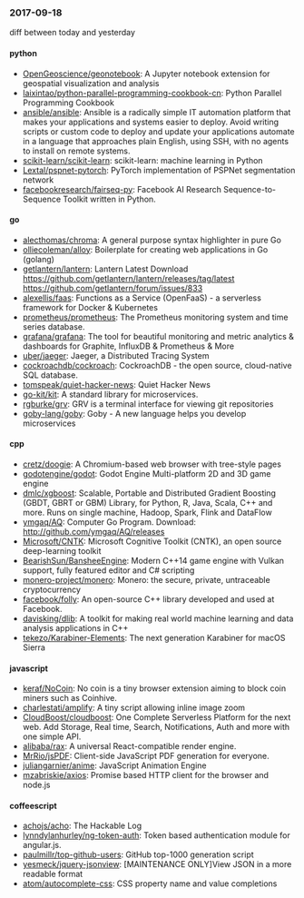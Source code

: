 ### 2017-09-18
diff between today and yesterday

#### python
* [OpenGeoscience/geonotebook](https://github.com/OpenGeoscience/geonotebook): A Jupyter notebook extension for geospatial visualization and analysis
* [laixintao/python-parallel-programming-cookbook-cn](https://github.com/laixintao/python-parallel-programming-cookbook-cn): Python Parallel Programming Cookbook
* [ansible/ansible](https://github.com/ansible/ansible): Ansible is a radically simple IT automation platform that makes your applications and systems easier to deploy. Avoid writing scripts or custom code to deploy and update your applications automate in a language that approaches plain English, using SSH, with no agents to install on remote systems.
* [scikit-learn/scikit-learn](https://github.com/scikit-learn/scikit-learn): scikit-learn: machine learning in Python
* [Lextal/pspnet-pytorch](https://github.com/Lextal/pspnet-pytorch): PyTorch implementation of PSPNet segmentation network
* [facebookresearch/fairseq-py](https://github.com/facebookresearch/fairseq-py): Facebook AI Research Sequence-to-Sequence Toolkit written in Python.

#### go
* [alecthomas/chroma](https://github.com/alecthomas/chroma): A general purpose syntax highlighter in pure Go
* [olliecoleman/alloy](https://github.com/olliecoleman/alloy): Boilerplate for creating web applications in Go (golang)
* [getlantern/lantern](https://github.com/getlantern/lantern): Lantern Latest Download https://github.com/getlantern/lantern/releases/tag/latest  https://github.com/getlantern/forum/issues/833 
* [alexellis/faas](https://github.com/alexellis/faas): Functions as a Service (OpenFaaS) - a serverless framework for Docker & Kubernetes
* [prometheus/prometheus](https://github.com/prometheus/prometheus): The Prometheus monitoring system and time series database.
* [grafana/grafana](https://github.com/grafana/grafana): The tool for beautiful monitoring and metric analytics & dashboards for Graphite, InfluxDB & Prometheus & More
* [uber/jaeger](https://github.com/uber/jaeger): Jaeger, a Distributed Tracing System
* [cockroachdb/cockroach](https://github.com/cockroachdb/cockroach): CockroachDB - the open source, cloud-native SQL database.
* [tomspeak/quiet-hacker-news](https://github.com/tomspeak/quiet-hacker-news):  Quiet Hacker News
* [go-kit/kit](https://github.com/go-kit/kit): A standard library for microservices.
* [rgburke/grv](https://github.com/rgburke/grv): GRV is a terminal interface for viewing git repositories
* [goby-lang/goby](https://github.com/goby-lang/goby): Goby - A new language helps you develop microservices

#### cpp
* [cretz/doogie](https://github.com/cretz/doogie): A Chromium-based web browser with tree-style pages
* [godotengine/godot](https://github.com/godotengine/godot): Godot Engine  Multi-platform 2D and 3D game engine
* [dmlc/xgboost](https://github.com/dmlc/xgboost): Scalable, Portable and Distributed Gradient Boosting (GBDT, GBRT or GBM) Library, for Python, R, Java, Scala, C++ and more. Runs on single machine, Hadoop, Spark, Flink and DataFlow
* [ymgaq/AQ](https://github.com/ymgaq/AQ): Computer Go Program. Download: http://github.com/ymgaq/AQ/releases
* [Microsoft/CNTK](https://github.com/Microsoft/CNTK): Microsoft Cognitive Toolkit (CNTK), an open source deep-learning toolkit
* [BearishSun/BansheeEngine](https://github.com/BearishSun/BansheeEngine): Modern C++14 game engine with Vulkan support, fully featured editor and C# scripting
* [monero-project/monero](https://github.com/monero-project/monero): Monero: the secure, private, untraceable cryptocurrency
* [facebook/folly](https://github.com/facebook/folly): An open-source C++ library developed and used at Facebook.
* [davisking/dlib](https://github.com/davisking/dlib): A toolkit for making real world machine learning and data analysis applications in C++
* [tekezo/Karabiner-Elements](https://github.com/tekezo/Karabiner-Elements): The next generation Karabiner for macOS Sierra

#### javascript
* [keraf/NoCoin](https://github.com/keraf/NoCoin): No coin is a tiny browser extension aiming to block coin miners such as Coinhive.
* [charlestati/amplify](https://github.com/charlestati/amplify): A tiny script allowing inline image zoom
* [CloudBoost/cloudboost](https://github.com/CloudBoost/cloudboost): One Complete Serverless Platform for the next web. Add Storage, Real time, Search, Notifications, Auth and more with one simple API.
* [alibaba/rax](https://github.com/alibaba/rax):  A universal React-compatible render engine.
* [MrRio/jsPDF](https://github.com/MrRio/jsPDF): Client-side JavaScript PDF generation for everyone.
* [juliangarnier/anime](https://github.com/juliangarnier/anime): JavaScript Animation Engine
* [mzabriskie/axios](https://github.com/mzabriskie/axios): Promise based HTTP client for the browser and node.js

#### coffeescript
* [achojs/acho](https://github.com/achojs/acho): The Hackable Log
* [lynndylanhurley/ng-token-auth](https://github.com/lynndylanhurley/ng-token-auth): Token based authentication module for angular.js.
* [paulmillr/top-github-users](https://github.com/paulmillr/top-github-users): GitHub top-1000 generation script
* [yesmeck/jquery-jsonview](https://github.com/yesmeck/jquery-jsonview): [MAINTENANCE ONLY]View JSON in a more readable format
* [atom/autocomplete-css](https://github.com/atom/autocomplete-css): CSS property name and value completions
